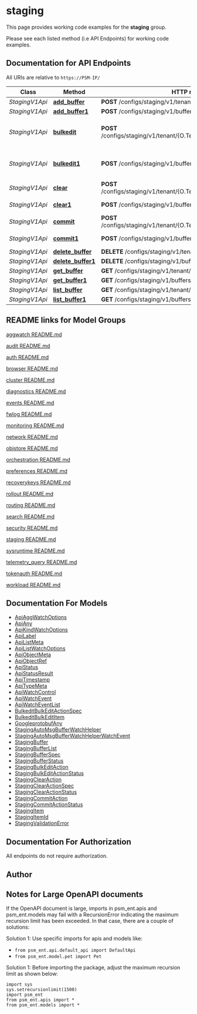 # staging

This page provides working code examples for the **staging** group.

Please see each listed method (i.e API Endpoints) for working code examples.

## Documentation for API Endpoints

All URIs are relative to `https://PSM-IP/`

Class | Method | HTTP request | Description
------------ | ------------- | ------------- | -------------
*StagingV1Api* | [**add_buffer**](../../../docs/StagingV1Api.md#add_buffer) | **POST** /configs/staging/v1/tenant/{O.Tenant}/buffers | Create Buffer object
*StagingV1Api* | [**add_buffer1**](../../../docs/StagingV1Api.md#add_buffer1) | **POST** /configs/staging/v1/buffers | Create Buffer object
*StagingV1Api* | [**bulkedit**](../../../docs/StagingV1Api.md#bulkedit) | **POST** /configs/staging/v1/tenant/{O.Tenant}/buffers/{O.Name}/bulkedit | Create/Update/Delete multiple objects as part of a single request
*StagingV1Api* | [**bulkedit1**](../../../docs/StagingV1Api.md#bulkedit1) | **POST** /configs/staging/v1/buffers/{O.Name}/bulkedit | Create/Update/Delete multiple objects as part of a single request
*StagingV1Api* | [**clear**](../../../docs/StagingV1Api.md#clear) | **POST** /configs/staging/v1/tenant/{O.Tenant}/buffers/{O.Name}/clear | Clear operations from a configuration buffer
*StagingV1Api* | [**clear1**](../../../docs/StagingV1Api.md#clear1) | **POST** /configs/staging/v1/buffers/{O.Name}/clear | Clear operations from a configuration buffer
*StagingV1Api* | [**commit**](../../../docs/StagingV1Api.md#commit) | **POST** /configs/staging/v1/tenant/{O.Tenant}/buffers/{O.Name}/commit | Commit a staged configuration buffer
*StagingV1Api* | [**commit1**](../../../docs/StagingV1Api.md#commit1) | **POST** /configs/staging/v1/buffers/{O.Name}/commit | Commit a staged configuration buffer
*StagingV1Api* | [**delete_buffer**](../../../docs/StagingV1Api.md#delete_buffer) | **DELETE** /configs/staging/v1/tenant/{O.Tenant}/buffers/{O.Name} | Delete Buffer object
*StagingV1Api* | [**delete_buffer1**](../../../docs/StagingV1Api.md#delete_buffer1) | **DELETE** /configs/staging/v1/buffers/{O.Name} | Delete Buffer object
*StagingV1Api* | [**get_buffer**](../../../docs/StagingV1Api.md#get_buffer) | **GET** /configs/staging/v1/tenant/{O.Tenant}/buffers/{O.Name} | Get Buffer object
*StagingV1Api* | [**get_buffer1**](../../../docs/StagingV1Api.md#get_buffer1) | **GET** /configs/staging/v1/buffers/{O.Name} | Get Buffer object
*StagingV1Api* | [**list_buffer**](../../../docs/StagingV1Api.md#list_buffer) | **GET** /configs/staging/v1/tenant/{O.Tenant}/buffers | List Buffer objects
*StagingV1Api* | [**list_buffer1**](../../../docs/StagingV1Api.md#list_buffer1) | **GET** /configs/staging/v1/buffers | List Buffer objects


## README links for Model Groups

[aggwatch README.md](..//aggwatch/README.md)

[audit README.md](..//audit/README.md)

[auth README.md](..//auth/README.md)

[browser README.md](..//browser/README.md)

[cluster README.md](..//cluster/README.md)

[diagnostics README.md](..//diagnostics/README.md)

[events README.md](..//events/README.md)

[fwlog README.md](..//fwlog/README.md)

[monitoring README.md](..//monitoring/README.md)

[network README.md](..//network/README.md)

[objstore README.md](..//objstore/README.md)

[orchestration README.md](..//orchestration/README.md)

[preferences README.md](..//preferences/README.md)

[recoverykeys README.md](..//recoverykeys/README.md)

[rollout README.md](..//rollout/README.md)

[routing README.md](..//routing/README.md)

[search README.md](..//search/README.md)

[security README.md](..//security/README.md)

[staging README.md](..//staging/README.md)

[sysruntime README.md](..//sysruntime/README.md)

[telemetry_query README.md](..//telemetry_query/README.md)

[tokenauth README.md](..//tokenauth/README.md)

[workload README.md](..//workload/README.md)


## Documentation For Models

 - [ApiAggWatchOptions](../../../docs/ApiAggWatchOptions.md)
 - [ApiAny](../../../docs/ApiAny.md)
 - [ApiKindWatchOptions](../../../docs/ApiKindWatchOptions.md)
 - [ApiLabel](../../../docs/ApiLabel.md)
 - [ApiListMeta](../../../docs/ApiListMeta.md)
 - [ApiListWatchOptions](../../../docs/ApiListWatchOptions.md)
 - [ApiObjectMeta](../../../docs/ApiObjectMeta.md)
 - [ApiObjectRef](../../../docs/ApiObjectRef.md)
 - [ApiStatus](../../../docs/ApiStatus.md)
 - [ApiStatusResult](../../../docs/ApiStatusResult.md)
 - [ApiTimestamp](../../../docs/ApiTimestamp.md)
 - [ApiTypeMeta](../../../docs/ApiTypeMeta.md)
 - [ApiWatchControl](../../../docs/ApiWatchControl.md)
 - [ApiWatchEvent](../../../docs/ApiWatchEvent.md)
 - [ApiWatchEventList](../../../docs/ApiWatchEventList.md)
 - [BulkeditBulkEditActionSpec](../../../docs/BulkeditBulkEditActionSpec.md)
 - [BulkeditBulkEditItem](../../../docs/BulkeditBulkEditItem.md)
 - [GoogleprotobufAny](../../../docs/GoogleprotobufAny.md)
 - [StagingAutoMsgBufferWatchHelper](../../../docs/StagingAutoMsgBufferWatchHelper.md)
 - [StagingAutoMsgBufferWatchHelperWatchEvent](../../../docs/StagingAutoMsgBufferWatchHelperWatchEvent.md)
 - [StagingBuffer](../../../docs/StagingBuffer.md)
 - [StagingBufferList](../../../docs/StagingBufferList.md)
 - [StagingBufferSpec](../../../docs/StagingBufferSpec.md)
 - [StagingBufferStatus](../../../docs/StagingBufferStatus.md)
 - [StagingBulkEditAction](../../../docs/StagingBulkEditAction.md)
 - [StagingBulkEditActionStatus](../../../docs/StagingBulkEditActionStatus.md)
 - [StagingClearAction](../../../docs/StagingClearAction.md)
 - [StagingClearActionSpec](../../../docs/StagingClearActionSpec.md)
 - [StagingClearActionStatus](../../../docs/StagingClearActionStatus.md)
 - [StagingCommitAction](../../../docs/StagingCommitAction.md)
 - [StagingCommitActionStatus](../../../docs/StagingCommitActionStatus.md)
 - [StagingItem](../../../docs/StagingItem.md)
 - [StagingItemId](../../../docs/StagingItemId.md)
 - [StagingValidationError](../../../docs/StagingValidationError.md)


## Documentation For Authorization

 All endpoints do not require authorization.

## Author




## Notes for Large OpenAPI documents
If the OpenAPI document is large, imports in psm_ent.apis and psm_ent.models may fail with a
RecursionError indicating the maximum recursion limit has been exceeded. In that case, there are a couple of solutions:

Solution 1:
Use specific imports for apis and models like:
- `from psm_ent.api.default_api import DefaultApi`
- `from psm_ent.model.pet import Pet`

Solution 1:
Before importing the package, adjust the maximum recursion limit as shown below:
```
import sys
sys.setrecursionlimit(1500)
import psm_ent
from psm_ent.apis import *
from psm_ent.models import *
```
